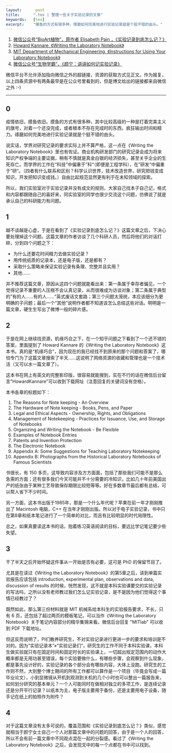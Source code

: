 ```yaml
---
layout:      post
title:      ".tex | 整理一些关于实验记录的文章"
keywords:   [tex]
excerpt:    "摸鱼的方式有很多种，琢磨如何完美地进行实验记录就是个挺不错的由头。"
---
```


1. [微信公众号“BioArt植物”，原作者 Elisabeth Pain ，《实验记录到底怎么记？》](https://www.sciencemag.org/careers/2019/09/how-keep-lab-notebook)
1. [Howard Kannare, 《Writing the Laboratory Notebook》](https://files.eric.ed.gov/fulltext/ED344734.pdf)
1. [MIT Department of Mechanical Engineering, 《Instructions for Using Your Laboratory Notebook》](http://web.mit.edu/me-ugoffice/communication/labnotebooks.pdf)
1. [微信公众号“生物学霸”，《颜宁：讲讲如何记实验记录》](https://xw.qq.com/partner/vivoscreen/20200820A00HZI00?vivoRcdMark=1)

微信平台不允许添加指向微信之外的超链接，资源的获取方式见正文。作为报复，以上四条资源中有两条最早是在公众号里看到的，但是博文给出的链接都来自微信之外 :-)

<hr class="slender">

## 0

疫情依旧，摸鱼依旧。摸鱼的方式有很多种，其中比较高级的一种是打着完美主义的旗号，对着一个还没完成，或者根本不存在完成时的东西，疯狂输出时间和精力。琢磨如何完美地进行实验记录就是个挺不错的由头。

说实话，学界对研究记录的要求实际上并不算严格，这一点在《Writing the Laboratory Notebook》里也有佐证。商业机构研发部门的研究记录会成为将来知识产权争端的主要证据，稍有不慎就是真金白银的经济损失，甚至关乎企业的生死存亡。而学界的工作在“科技”中偏重于”科“（即便是工程学科），在”研发“中偏重于”研“。（四者有什么联系和区别？科学认识世界，技术改造世界，研究把钱变成知识，开发把知识变成钱。）自由比起规范显然更有利于在未知领域的探索。

所以，我们实验室对于实验记录并没有成文的规则，大家自己找本子自己记，格式和内容都跟随自己的喜好来，同实验室的同学也很少交流这个问题，仿佛说了就是承认自己的科研能力有问题。

## 1

越不谈越是心虚，于是在看到了《实验记录到底怎么记？》这篇文章之后，下决心要处理掉这个问题。这篇文章的作者访谈了几个科研人员，然后将他们的对话打碎，分到四个问题之下：

- 为什么还要花时间精力去做实验记录？
- 用传统纸质的记录本，还是电子版，还是都有？
- 采取什么策略来保证实验记录有条理、完整并且实用？
- 其他……

并不推荐这篇文章，原因从这四个问题就能看出来：第一条属于幸存者偏见，一个觉得记录不重要的人压根不会认真记录，从而很难成为访谈对象；第二条属于典型的”有的人……有的人……“英式废话文套路；第三个问题太笼统，本应该细分为更明确的子问题；最后一个“其他”说明作者都不知道该怎么总结这些对话。明明是一篇文章，硬生生写出了微博一般的碎片感。

## 2

于是在网上继续找资源，机缘巧合之下，在一个知乎问题之下看到了一个还不错的答案，里面提到了 Howard Kannare 的《Writing the Laboratory Notebook》这本书。真的是“机缘巧合”，因为现在的我已经找不到原来的那个问题和答案了，哪怕专门为了这篇文章搜索了半天……这说明了网络资源的收藏和管理也是一个技术活（又可以水一篇文章了）。

这本书在网上有英文的完整影印版，很容易就能搜到，实在不行的话在微信后台留言"HowardKannare"可以收到下载网址（注意回复的关键词没有空格）。

本书各章的标题如下：

1. The Reasons for Note keeping - An Overview
2. The Hardware of Note keeping - Books, Pens, and Paper
3. Legal and Ethical Aspects - Ownership, Rights, and Obligations
4. Management of Notekeeping - Practices for Issuance, Use, and Storage of Notebooks
5. Organizing and Writing the Notebook - Be Flexible
6. Examples of Notebook Entries
7. Patents and Invention Protection
8. The Electronic Notebook
9. Appendix A: Some Suggestions for Teaching Laboratory Notekeeping
10. Appendix B: Photographs from the Historical Laboratory Notebooks of Famous Scientists

书很长，有 150 多页，这导致内容涉及方方面面，包括了那些我们可能不是那么急需的方面；还有很多我们今天可能并不十分需要的冷知识，比如几十年前美国出产的纸张由于某种工艺导致保存期限比较短等等。好在多数章节最后都有总结，可以帮人省下不少时间。

另一方面，这本书出版于1985年，那是一个什么年代呢？苹果在前一年才刚刚推出了 Macintosh 电脑，C++ 在当年才刚刚出版。所以对于电子实验记录，书中只在第8章和纸本笔记进行了一个简单的对比，而且有比较明显的时代局限性。

总之，如果真要读这本书的话，抱着练习英语阅读的目标，要远比学记笔记要少些失望。

## 3

干了半天之后开始怀疑这件事从一开始是否有必要，这可是 PhD 的保留节目了。

尤其是在读过《Writing the Laboratory Notebook》的第5章之后，读到单篇实验报告应该包括 introduction, experimental plan, observations and data, discussion of results 的时候，恍然发现，这不就是本科实验课要交的实验记录的写法吗，之所以没有老师教过我们怎么记实验记录，是不是因为他们觉得这个事情已经教过了？

既然如此，那么第三份材料就是 MIT 机械系给本科生的实验报告要求，不长，只有 6 页，还包括了超过两页的模板笔记，可以当作《Writing the Laboratory Notebook》关于笔记内容部分的精华集锦来看。微信后台回复 "MITlab" 可以收到 PDF 下载地址。

但这反而说明了，PI们散养研究生，不对实验记录进行更进一步的要求和培训是不对的。因为“实验记录本”≠“实验记录们”，研究生的工作不同于本科实验课，本科生做实验就只有在固定时间和固定时长的实验课上，一切超出规定范围内的动作大概率都是无用功甚至错误，每个实验要做什么，有哪些步骤，会观察到什么现象，都是事先设计好的，实验记录的各个部分会有哪些内容，大体上没跑。研究生的工作则不然，大到整个博士期间的所有工作都可以算作是一个项目（毕竟会写成一篇毕业论文），小到显微镜从开机到观测到关机的几个小时也可以整出一篇报告来，如何划分研究的基本单元？一个人可能同时在做相对独立的多项工作，是连续记录还是分开平行记录？以纸本为主，电子版主要用于备份，还是主要用电子设备，随手记在纸上的拍照作为附件？

## 4

对于这篇文章没有太多可说的，覆盖范围和《实验记录到底怎么记？》类似，感觉就相当于颜宁女士自己一个人对那篇文章中的问题的回答，由于是一个人的回答，所以不会有前一篇文章中不同观点混在一起的分裂感。看过了《Writing the Laboratory Notebook》之后，会发现文中的每一个点都在书中可以找到。
